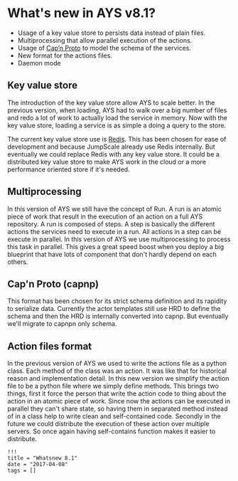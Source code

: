 # What's new in AYS v8.1?
- Usage of a key value store to persists data instead of plain files.
- Multiprocessing that allow parallel execution of the actions.
- Usage of [Cap’n Proto](https://capnproto.org/capnp-tool.html) to model the schema of the services.
- New format for the actions files.
- Daemon mode

## Key value store
The introduction of the key value store allow AYS to scale better. In the previous version, when loading,
AYS had to walk over a big number of files and redo a lot of work to actually load the service in memory.
Now with the key value store, loading a service is as simple a doing a query to the store.

The current key value store use is [Redis](http://redis.io/). This has been chosen for ease of development and because JumpScale already use Redis internally.
But eventually we could replace Redis with any key value store. It could be a distributed key value store to make AYS work in the cloud or a more performance oriented store if it's needed.

## Multiprocessing
In this version of AYS we still have the concept of Run. A run is an atomic piece of work that result in the execution of an action on a full AYS repository.
A run is composed of steps. A step is basically the different actions the services need to execute in a run. All actions in a step can be execute in parallel.
In this version of AYS we use multiprocessing to process this task in parallel. This gives a great speed boost when you deploy a big blueprint that have lots of component that don't hardly depend on each others.

## Cap'n Proto (capnp)
This format has been chosen for its strict schema definition and its rapidity to serialize data.
Currently the actor templates still use HRD to define the schema and then the HRD is internally converted into capnp. But eventually we'll migrate to capnpn only schema.

## Action files format
In the previous version of AYS we used to write the actions file as a python class. Each method of the class was an action.
It was like that for historical reason and implementation detail.
In this new version we simplify the action file to be a python file where we simply define methods.
This brings two things, first it force the person that write the action code to thing about the action in an atomic piece of work.
Since now the actions can be executed in parallel they can't share state, so having them in separated method instead of in a class help to write clean and self-contained code.
Secondly in the future we could distribute the execution of these action over multiple servers. So once again having self-contains function makes it easier to distribute.

```
!!!
title = "Whatsnew 8.1"
date = "2017-04-08"
tags = []
```
